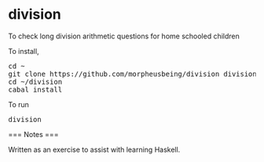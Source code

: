 division
========

To check long division arithmetic questions for home schooled children

To install,
<pre>
cd ~
git clone https://github.com/morpheusbeing/division division
cd ~/division
cabal install
</pre>

To run
<pre>
division
</pre>

=== Notes ===

Written as an exercise to assist with learning Haskell.

